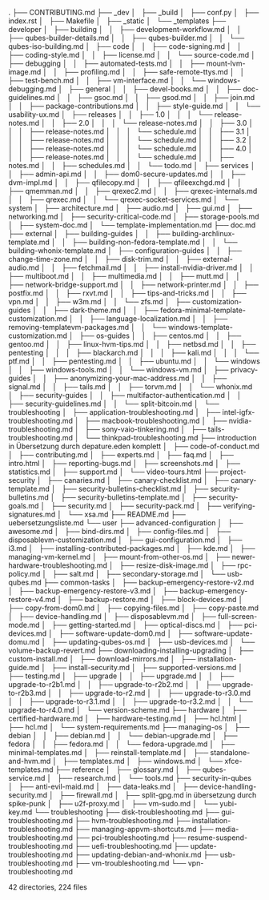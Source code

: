 .
├── CONTRIBUTING.md
├── _dev
│   ├── _build
│   ├── conf.py
│   ├── index.rst
│   ├── Makefile
│   ├── _static
│   └── _templates
├── developer
│   ├── building
│   │   ├── development-workflow.md
│   │   ├── qubes-builder-details.md
│   │   ├── qubes-builder.md
│   │   └── qubes-iso-building.md
│   ├── code
│   │   ├── code-signing.md
│   │   ├── coding-style.md
│   │   ├── license.md
│   │   └── source-code.md
│   ├── debugging
│   │   ├── automated-tests.md
│   │   ├── mount-lvm-image.md
│   │   ├── profiling.md
│   │   ├── safe-remote-ttys.md
│   │   ├── test-bench.md
│   │   ├── vm-interface.md
│   │   └── windows-debugging.md
│   ├── general
│   │   ├── devel-books.md
│   │   ├── doc-guidelines.md
│   │   ├── gsoc.md
│   │   ├── gsod.md
│   │   ├── join.md
│   │   ├── package-contributions.md
│   │   ├── style-guide.md
│   │   └── usability-ux.md
│   ├── releases
│   │   ├── 1.0
│   │   │   └── release-notes.md
│   │   ├── 2.0
│   │   │   └── release-notes.md
│   │   ├── 3.0
│   │   │   ├── release-notes.md
│   │   │   └── schedule.md
│   │   ├── 3.1
│   │   │   ├── release-notes.md
│   │   │   └── schedule.md
│   │   ├── 3.2
│   │   │   ├── release-notes.md
│   │   │   └── schedule.md
│   │   ├── 4.0
│   │   │   ├── release-notes.md
│   │   │   └── schedule.md
│   │   ├── notes.md
│   │   ├── schedules.md
│   │   └── todo.md
│   ├── services
│   │   ├── admin-api.md
│   │   ├── dom0-secure-updates.md
│   │   ├── dvm-impl.md
│   │   ├── qfilecopy.md
│   │   ├── qfileexchgd.md
│   │   ├── qmemman.md
│   │   ├── qrexec2.md
│   │   ├── qrexec-internals.md
│   │   ├── qrexec.md
│   │   └── qrexec-socket-services.md
│   └── system
│       ├── architecture.md
│       ├── audio.md
│       ├── gui.md
│       ├── networking.md
│       ├── security-critical-code.md
│       ├── storage-pools.md
│       ├── system-doc.md
│       └── template-implementation.md
├── doc.md
├── external
│   ├── building-guides
│   │   ├── building-archlinux-template.md
│   │   ├── building-non-fedora-template.md
│   │   └── building-whonix-template.md
│   ├── configuration-guides
│   │   ├── change-time-zone.md
│   │   ├── disk-trim.md
│   │   ├── external-audio.md
│   │   ├── fetchmail.md
│   │   ├── install-nvidia-driver.md
│   │   ├── multiboot.md
│   │   ├── multimedia.md
│   │   ├── mutt.md
│   │   ├── network-bridge-support.md
│   │   ├── network-printer.md
│   │   ├── postfix.md
│   │   ├── rxvt.md
│   │   ├── tips-and-tricks.md
│   │   ├── vpn.md
│   │   ├── w3m.md
│   │   └── zfs.md
│   ├── customization-guides
│   │   ├── dark-theme.md
│   │   ├── fedora-minimal-template-customization.md
│   │   ├── language-localization.md
│   │   ├── removing-templatevm-packages.md
│   │   └── windows-template-customization.md
│   ├── os-guides
│   │   ├── centos.md
│   │   ├── gentoo.md
│   │   ├── linux-hvm-tips.md
│   │   ├── netbsd.md
│   │   ├── pentesting
│   │   │   ├── blackarch.md
│   │   │   ├── kali.md
│   │   │   └── ptf.md
│   │   ├── pentesting.md
│   │   ├── ubuntu.md
│   │   └── windows
│   │       ├── windows-tools.md
│   │       └── windows-vm.md
│   ├── privacy-guides
│   │   ├── anonymizing-your-mac-address.md
│   │   ├── signal.md
│   │   ├── tails.md
│   │   ├── torvm.md
│   │   └── whonix.md
│   ├── security-guides
│   │   ├── multifactor-authentication.md
│   │   ├── security-guidelines.md
│   │   └── split-bitcoin.md
│   └── troubleshooting
│       ├── application-troubleshooting.md
│       ├── intel-igfx-troubleshooting.md
│       ├── macbook-troubleshooting.md
│       ├── nvidia-troubleshooting.md
│       ├── sony-vaio-tinkering.md
│       ├── tails-troubleshooting.md
│       └── thinkpad-troubleshooting.md
├── introduction                              in Übersetzung durch depature.eden komplett
│   ├── code-of-conduct.md
│   ├── contributing.md
│   ├── experts.md
│   ├── faq.md
│   ├── intro.html
│   ├── reporting-bugs.md
│   ├── screenshots.md
│   ├── statistics.md
│   ├── support.md
│   └── video-tours.html
├── project-security
│   ├── canaries.md
│   ├── canary-checklist.md
│   ├── canary-template.md
│   ├── security-bulletins-checklist.md
│   ├── security-bulletins.md
│   ├── security-bulletins-template.md
│   ├── security-goals.md
│   ├── security.md
│   ├── security-pack.md
│   ├── verifying-signatures.md
│   └── xsa.md
├── README.md
├── uebersetzungsliste.md
└── user
    ├── advanced-configuration
    │   ├── awesome.md
    │   ├── bind-dirs.md
    │   ├── config-files.md
    │   ├── disposablevm-customization.md
    │   ├── gui-configuration.md
    │   ├── i3.md
    │   ├── installing-contributed-packages.md
    │   ├── kde.md
    │   ├── managing-vm-kernel.md
    │   ├── mount-from-other-os.md
    │   ├── newer-hardware-troubleshooting.md
    │   ├── resize-disk-image.md
    │   ├── rpc-policy.md
    │   ├── salt.md
    │   ├── secondary-storage.md
    │   └── usb-qubes.md
    ├── common-tasks
    │   ├── backup-emergency-restore-v2.md
    │   ├── backup-emergency-restore-v3.md
    │   ├── backup-emergency-restore-v4.md
    │   ├── backup-restore.md
    │   ├── block-devices.md
    │   ├── copy-from-dom0.md
    │   ├── copying-files.md
    │   ├── copy-paste.md
    │   ├── device-handling.md
    │   ├── disposablevm.md
    │   ├── full-screen-mode.md
    │   ├── getting-started.md
    │   ├── optical-discs.md
    │   ├── pci-devices.md
    │   ├── software-update-dom0.md
    │   ├── software-update-domu.md
    │   ├── updating-qubes-os.md
    │   ├── usb-devices.md
    │   └── volume-backup-revert.md
    ├── downloading-installing-upgrading
    │   ├── custom-install.md
    │   ├── download-mirrors.md
    │   ├── installation-guide.md
    │   ├── install-security.md
    │   ├── supported-versions.md
    │   ├── testing.md
    │   ├── upgrade
    │   │   ├── upgrade.md
    │   │   ├── upgrade-to-r2b1.md
    │   │   ├── upgrade-to-r2b2.md
    │   │   ├── upgrade-to-r2b3.md
    │   │   ├── upgrade-to-r2.md
    │   │   ├── upgrade-to-r3.0.md
    │   │   ├── upgrade-to-r3.1.md
    │   │   ├── upgrade-to-r3.2.md
    │   │   └── upgrade-to-r4.0.md
    │   └── version-scheme.md
    ├── hardware
    │   ├── certified-hardware.md
    │   ├── hardware-testing.md
    │   ├── hcl.html
    │   ├── hcl.md
    │   └── system-requirements.md
    ├── managing-os
    │   ├── debian
    │   │   ├── debian.md
    │   │   └── debian-upgrade.md
    │   ├── fedora
    │   │   ├── fedora.md
    │   │   └── fedora-upgrade.md
    │   ├── minimal-templates.md
    │   ├── reinstall-template.md
    │   ├── standalone-and-hvm.md
    │   ├── templates.md
    │   ├── windows.md
    │   └── xfce-templates.md
    ├── reference
    │   ├── glossary.md
    │   ├── qubes-service.md
    │   ├── research.md
    │   └── tools.md
    ├── security-in-qubes
    │   ├── anti-evil-maid.md
    │   ├── data-leaks.md
    │   ├── device-handling-security.md
    │   ├── firewall.md
    │   ├── split-gpg.md                    in übersetzung durch spike-punk
    │   ├── u2f-proxy.md
    │   ├── vm-sudo.md
    │   └── yubi-key.md
    └── troubleshooting
        ├── disk-troubleshooting.md
        ├── gui-troubleshooting.md
        ├── hvm-troubleshooting.md
        ├── installation-troubleshooting.md
        ├── managing-appvm-shortcuts.md
        ├── media-troubleshooting.md
        ├── pci-troubleshooting.md
        ├── resume-suspend-troubleshooting.md
        ├── uefi-troubleshooting.md
        ├── update-troubleshooting.md
        ├── updating-debian-and-whonix.md
        ├── usb-troubleshooting.md
        ├── vm-troubleshooting.md
        └── vpn-troubleshooting.md

42 directories, 224 files
